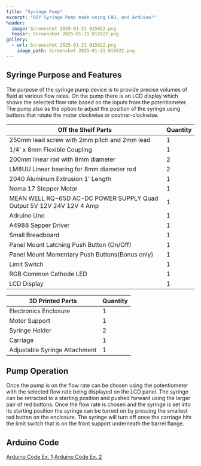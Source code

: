 ```yaml
---
title: "Syringe Pump"
excerpt: "DIY Syringe Pump made using CAD, and Arduino!"
header:
  image: Screenshot 2025-01-21 015922.png
  teaser: Screenshot 2025-01-21 015922.png
gallery:
  - url: Screenshot 2025-01-21 015922.png
    image_path: Screenshot 2025-01-21 015922.png
---
```


## Syringe Purpose and Features
  The purpose of the syringe pump device is to provide precise volumes of fluid at various flow rates. On the pump there is an LCD display which shows the selected flow rate based on the inputs from the potentiometer. The pump also as the option to adjust the position of the syringe using buttons that rotate the motor clockwise or coutner-clockwise. 

| Off the Shelf Parts | Quantity |
| ----------- | ----------- |
| 250mm lead screw with 2mm pitch and 2mm lead | 1 |
| 1/4' x 8mm Flexible Coupling | 1 |
| 200mm linear rod with 8mm diameter | 2 |
| LM8UU Linear bearing for 8mm diameter rod | 2 |
| 2040 Aluminum Extrusion 1' Length | 1 |
| Nema 17 Stepper Motor | 1 |
| MEAN WELL RQ-65D AC-DC POWER SUPPLY Quad Output 5V 12V 24V 12V 4 Amp | 1 |
| Adruino Uno | 1 |
| A4988 Sepper Driver| 1 |
| Small Breadboard | 1 |
| Panel Mount Latching Push Button (On/Off) | 1 |
| Panel Mount Momentary Push Buttons(Bonus only) | 1 |
| Limit Switch | 1 |
| RGB Common Cathode LED | 1 |
| LCD Display | 1 |

| 3D Printed Parts | Quantity |
| ----------- | ----------- |
| Electronics Enclosure | 1 |
| Motor Support  | 1 |
| Syringe Holder | 2 |
| Carriage | 1 |
| Adjustable Syringe Attachment | 1 |

## Pump Operation
  Once the pump is on the flow rate can be chosen using the potentiometer with the selected flow rate being displayed on the LCD panel. The syringe can be retracted to a starting position and pushed forward using the larger pair of red buttons. Once the flow rate is chosen and the syringe is set into its starting position the syringe can be turned on by pressing the smallest red button on the enclosure. The syringe will turn off once the carriage hits the limit switch that is on the front support underneath the barrel flange. 

## Arduino Code
  [Arduino Code Ex. 1](/DF2100_Syringe_Pump_Project.ino)
  [Arduino Code Ex. 2](/extraCredit.ino)
